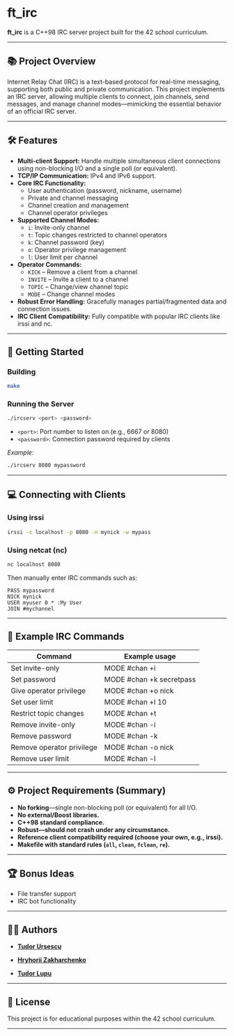 # ft_irc

**ft_irc** is a C++98 IRC server project built for the 42 school curriculum.

---

## 📚 Project Overview

Internet Relay Chat (IRC) is a text-based protocol for real-time messaging, supporting both public and private communication. This project implements an IRC server, allowing multiple clients to connect, join channels, send messages, and manage channel modes—mimicking the essential behavior of an official IRC server.

---

## 🛠️ Features

- **Multi-client Support:** Handle multiple simultaneous client connections using non-blocking I/O and a single poll (or equivalent).
- **TCP/IP Communication:** IPv4 and IPv6 support.
- **Core IRC Functionality:**  
  - User authentication (password, nickname, username)
  - Private and channel messaging
  - Channel creation and management
  - Channel operator privileges
- **Supported Channel Modes:**  
  - `i`: Invite-only channel
  - `t`: Topic changes restricted to channel operators
  - `k`: Channel password (key)
  - `o`: Operator privilege management
  - `l`: User limit per channel
- **Operator Commands:**  
  - `KICK` – Remove a client from a channel
  - `INVITE` – Invite a client to a channel
  - `TOPIC` – Change/view channel topic
  - `MODE` – Change channel modes
- **Robust Error Handling:** Gracefully manages partial/fragmented data and connection issues.
- **IRC Client Compatibility:** Fully compatible with popular IRC clients like irssi and nc.

---

## 🚀 Getting Started

### **Building**

```sh
make
```

### **Running the Server**

```sh
./ircserv <port> <password>
```
- `<port>`: Port number to listen on (e.g., 6667 or 8080)
- `<password>`: Connection password required by clients

_Example:_
```sh
./ircserv 8080 mypassword
```

---

## 💻 Connecting with Clients

### **Using irssi**
```sh
irssi -c localhost -p 8080 -n mynick -w mypass
```

### **Using netcat (nc)**
```sh
nc localhost 8080
```
Then manually enter IRC commands such as:
```
PASS mypassword
NICK mynick
USER myuser 0 * :My User
JOIN #mychannel
```

---

## 📝 Example IRC Commands

| Command                    | Example usage                   |
|----------------------------|---------------------------------|
| Set invite-only            | MODE #chan +i                   |
| Set password               | MODE #chan +k secretpass        |
| Give operator privilege    | MODE #chan +o nick              |
| Set user limit             | MODE #chan +l 10                |
| Restrict topic changes     | MODE #chan +t                   |
| Remove invite-only         | MODE #chan -i                   |
| Remove password            | MODE #chan -k                   |
| Remove operator privilege  | MODE #chan -o nick              |
| Remove user limit          | MODE #chan -l                   |

---

## ⚙️ Project Requirements (Summary)

- **No forking**—single non-blocking poll (or equivalent) for all I/O.
- **No external/Boost libraries.**
- **C++98 standard compliance.**
- **Robust—should not crash under any circumstance.**
- **Reference client compatibility required (choose your own, e.g., irssi).**
- **Makefile with standard rules (`all`, `clean`, `fclean`, `re`).**

---

## 🏆 Bonus Ideas

- File transfer support
- IRC bot functionality

---

## 👨‍💻 Authors

- [**Tudor Ursescu**](https://github.com/Tudor-Ursescu)

- [**Hryhorii Zakharchenko**](https://github.com/grysha11)

- [**Tudor Lupu**](https://github.com/DRACULATudor)

---

## 📄 License

This project is for educational purposes within the 42 school curriculum.

---
